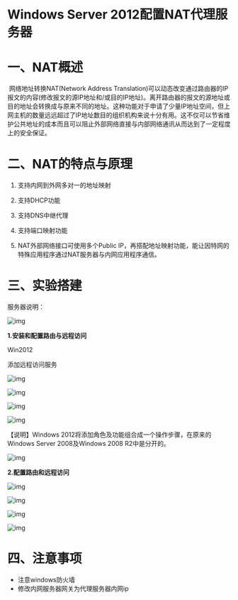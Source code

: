 





# Windows Server 2012配置NAT代理服务器

# **一、NAT概述**

​    网络地址转换NAT(Network Address Translation)可以动态改变通过路由器的IP报文的内容(修改报文的源IP地址和/或目的IP地址)。离开路由器的报文的源地址或目的地址会转换成与原来不同的地址。这种功能对于申请了少量IP地址空间，但上网主机的数量远远超过了IP地址数目的组织机构来说十分有用。这不仅可以节省维护公共地址的成本而且可以阻止外部网络直接与内部网络通讯从而达到了一定程度上的安全保证。

# **二、NAT的特点与原理**

1. 支持内网到外网多对一的地址映射

2. 支持DHCP功能
3. 支持DNS中继代理

4. 支持端口映射功能

5. NAT外部网络接口可使用多个Public IP，再搭配地址映射功能，能让因特网的特殊应用程序通过NAT服务器与内网应用程序通信。



# **三、实验搭建**

服务器说明：

![img](assets/clipboard-1591261059520.png)

**1.安装和配置路由与远程访问**

Win2012

添加远程访问服务

![img](assets/clipboard-1591261027957.png)



![img](assets/clipboard-1591261105752.png)



![img](assets/clipboard-1591261120827.png)



![img](assets/clipboard-1591261128808.png)



【说明】Windows 2012将添加角色及功能组合成一个操作步骤，在原来的Windows Server 2008及Windows 2008 R2中是分开的。

![img](assets/clipboard-1591261144308.png)

**2.配置路由和远程访问**

![img](assets/clipboard-1591261156212.png)

![img](assets/clipboard-1591261167209.png)

![img](assets/clipboard-1591261190403.png)



![img](assets/clipboard-1591261196321.png)



# **四、注意事项**

- 注意windows防火墙
- 修改内网服务器网关为代理服务器内网ip